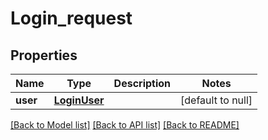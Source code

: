 # Login_request
## Properties

| Name | Type | Description | Notes |
|------------ | ------------- | ------------- | -------------|
| **user** | [**LoginUser**](LoginUser.md) |  | [default to null] |

[[Back to Model list]](../README.md#documentation-for-models) [[Back to API list]](../README.md#documentation-for-api-endpoints) [[Back to README]](../README.md)

